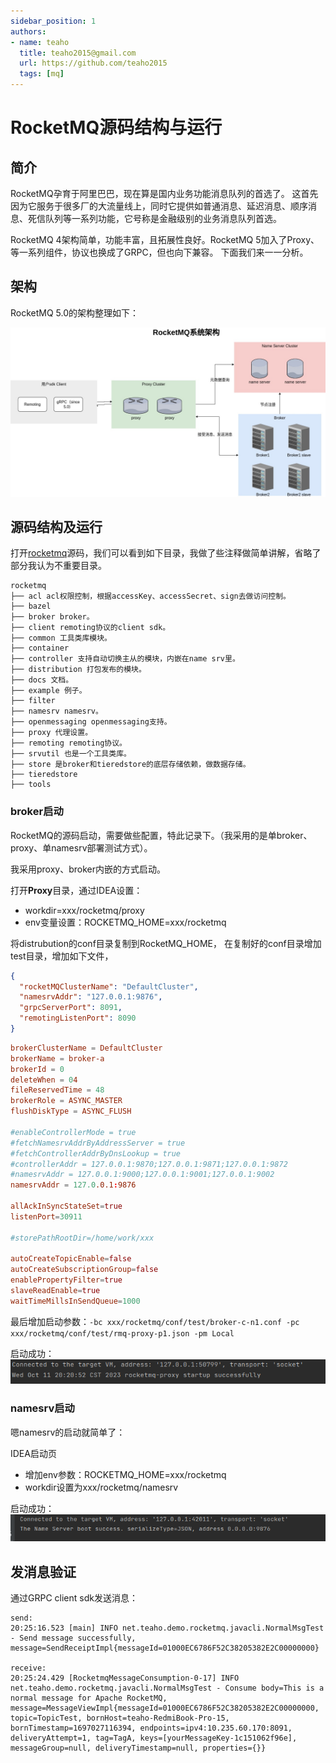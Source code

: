 ```yaml
---
sidebar_position: 1
authors:
- name: teaho
  title: teaho2015@gmail.com
  url: https://github.com/teaho2015
  tags: [mq]
---
```


# RocketMQ源码结构与运行

## 简介

RocketMQ孕育于阿里巴巴，现在算是国内业务功能消息队列的首选了。
这首先因为它服务于很多厂的大流量线上，同时它提供如普通消息、延迟消息、顺序消息、死信队列等一系列功能，它号称是金融级别的业务消息队列首选。

RocketMQ 4架构简单，功能丰富，且拓展性良好。RocketMQ 5加入了Proxy、等一系列组件，协议也换成了GRPC，但也向下兼容。
下面我们来一一分析。

## 架构

RocketMQ 5.0的架构整理如下：

![](img/rocketmq-arch.jpg)

## 源码结构及运行

打开[rocketmq](https://github.com/apache/rocketmq)源码，我们可以看到如下目录，我做了些注释做简单讲解，省略了部分我认为不重要目录。
````
rocketmq
├── acl acl权限控制，根据accessKey、accessSecret、sign去做访问控制。
├── bazel 
├── broker broker。
├── client remoting协议的client sdk。
├── common 工具类库模块。
├── container 
├── controller 支持自动切换主从的模块，内嵌在name srv里。
├── distribution 打包发布的模块。
├── docs 文档。
├── example 例子。
├── filter 
├── namesrv namesrv。
├── openmessaging openmessaging支持。
├── proxy 代理设置。
├── remoting remoting协议。
├── srvutil 也是一个工具类库。
├── store 是broker和tieredstore的底层存储依赖，做数据存储。
├── tieredstore
├── tools 
````

### broker启动

RocketMQ的源码启动，需要做些配置，特此记录下。（我采用的是单broker、proxy、单namesrv部署测试方式）。

我采用proxy、broker内嵌的方式启动。

打开**Proxy**目录，通过IDEA设置：
* workdir=xxx/rocketmq/proxy 
* env变量设置：ROCKETMQ_HOME=xxx/rocketmq

将distrubution的conf目录复制到RocketMQ_HOME，
在复制好的conf目录增加test目录，增加如下文件，
````json title="rmq-proxy-p1.json"
{
  "rocketMQClusterName": "DefaultCluster",
  "namesrvAddr": "127.0.0.1:9876",
  "grpcServerPort": 8091,
  "remotingListenPort": 8090
}
````

````conf title="broker-c-n1.conf"
brokerClusterName = DefaultCluster
brokerName = broker-a
brokerId = 0
deleteWhen = 04
fileReservedTime = 48
brokerRole = ASYNC_MASTER
flushDiskType = ASYNC_FLUSH

#enableControllerMode = true
#fetchNamesrvAddrByAddressServer = true
#fetchControllerAddrByDnsLookup = true
#controllerAddr = 127.0.0.1:9870;127.0.0.1:9871;127.0.0.1:9872
#namesrvAddr = 127.0.0.1:9000;127.0.0.1:9001;127.0.0.1:9002
namesrvAddr = 127.0.0.1:9876

allAckInSyncStateSet=true
listenPort=30911

#storePathRootDir=/home/work/xxx

autoCreateTopicEnable=false
autoCreateSubscriptionGroup=false
enablePropertyFilter=true
slaveReadEnable=true
waitTimeMillsInSendQueue=1000
````

最后增加启动参数：`-bc xxx/rocketmq/conf/test/broker-c-n1.conf -pc xxx/rocketmq/conf/test/rmq-proxy-p1.json -pm Local`

启动成功：  
![img.png](img.png)


### namesrv启动

嗯namesrv的启动就简单了：

IDEA启动页
* 增加env参数：ROCKETMQ_HOME=xxx/rocketmq
* workdir设置为xxx/rocketmq/namesrv

启动成功：  
![img_1.png](img_1.png)


## 发消息验证

通过GRPC client sdk发送消息：

````
send:   
20:25:16.523 [main] INFO net.teaho.demo.rocketmq.javacli.NormalMsgTest - Send message successfully, message=SendReceiptImpl{messageId=01000EC6786F52C38205382E2C00000000}

receive:  
20:25:24.429 [RocketmqMessageConsumption-0-17] INFO net.teaho.demo.rocketmq.javacli.NormalMsgTest - Consume body=This is a normal message for Apache RocketMQ, message=MessageViewImpl{messageId=01000EC6786F52C38205382E2C00000000, topic=TopicTest, bornHost=teaho-RedmiBook-Pro-15, bornTimestamp=1697027116394, endpoints=ipv4:10.235.60.170:8091, deliveryAttempt=1, tag=TagA, keys=[yourMessageKey-1c151062f96e], messageGroup=null, deliveryTimestamp=null, properties={}}

````

